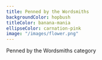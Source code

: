 ```yaml
---
title: Penned by the Wordsmiths
backgroundColor: hopbush
titleColor: banana-mania
ellipseColor: carnation-pink
image: "/images/flower.png"
---
```


Penned by the Wordsmiths category